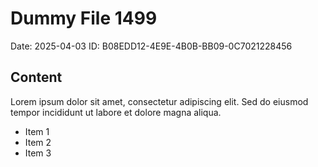 # Dummy File 1499

Date: 2025-04-03
ID: B08EDD12-4E9E-4B0B-BB09-0C7021228456

## Content

Lorem ipsum dolor sit amet, consectetur adipiscing elit.
Sed do eiusmod tempor incididunt ut labore et dolore magna aliqua.

* Item 1
* Item 2
* Item 3

